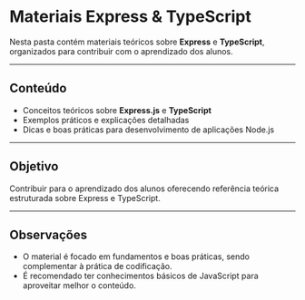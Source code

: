 # Materiais Express & TypeScript

Nesta pasta contém materiais teóricos sobre **Express** e **TypeScript**, organizados para contribuir com o aprendizado dos alunos.

---

## Conteúdo

-   Conceitos teóricos sobre **Express.js** e **TypeScript**
-   Exemplos práticos e explicações detalhadas
-   Dicas e boas práticas para desenvolvimento de aplicações Node.js

---

## Objetivo

Contribuir para o aprendizado dos alunos oferecendo referência teórica estruturada sobre Express e TypeScript.

---

## Observações

-   O material é focado em fundamentos e boas práticas, sendo complementar à prática de codificação.
-   É recomendado ter conhecimentos básicos de JavaScript para aproveitar melhor o conteúdo.

